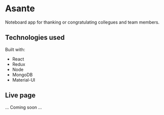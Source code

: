 # Asante

Noteboard app for thanking or congratulating collegues and team members.

## Technologies used
Built with:

- React
- Redux
- Node
- MongoDB
- Material-UI


## Live page
... Coming soon ...

